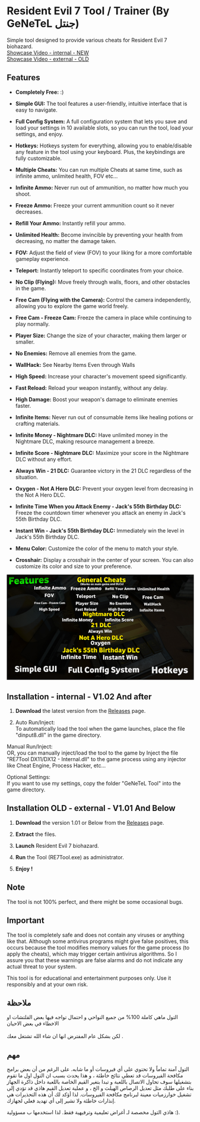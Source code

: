 # Resident Evil 7 Tool / Trainer (By GeNeTeL جنتل) 

Simple tool designed to provide various cheats for Resident Evil 7 biohazard.
<br> [Showcase Video - internal - NEW](https://www.youtube.com/watch?v=HiynZhfQUm0)
<br> [Showcase Video - external - OLD](https://www.youtube.com/watch?v=jj7myJuQQ5M)
## Features
- **Completely Free:** :)

- **Simple GUI:** The tool features a user-friendly, intuitive interface that is easy to navigate.

- **Full Config System:** A full configuration system that lets you save and load your settings in 10 available slots, so you can run the tool, load your settings, and enjoy.

- **Hotkeys:** Hotkeys system for everything, allowing you to enable/disable any feature in the tool using your keyboard. Plus, the keybindings are fully customizable.  

- **Multiple Cheats:** You can run multiple Cheats at same time, such as infinite ammo, unlimited health, FOV etc...

- **Infinite Ammo:** Never run out of ammunition, no matter how much you shoot.

- **Freeze Ammo:** Freeze your current ammunition count so it never decreases.

- **Refill Your Ammo:** Instantly refill your ammo.

- **Unlimited Health:** Become invincible by preventing your health from decreasing, no matter the damage taken.

- **FOV:** Adjust the field of view (FOV) to your liking for a more comfortable gameplay experience.

- **Teleport:** Instantly teleport to specific coordinates from your choice.

- **No Clip (Flying):** Move freely through walls, floors, and other obstacles in the game.

- **Free Cam (Flying with the Camera):** Control the camera independently, allowing you to explore the game world freely.

- **Free Cam - Freeze Cam:** Freeze the camera in place while continuing to play normally.

- **Player Size:** Change the size of your character, making them larger or smaller.

- **No Enemies:** Remove all enemies from the game.

- **WallHack:** See Nearby Items Even through Walls

- **High Speed:** Increase your character's movement speed significantly.

- **Fast Reload:** Reload your weapon instantly, without any delay.

- **High Damage:** Boost your weapon's damage to eliminate enemies faster.

- **Infinite Items:** Never run out of consumable items like healing potions or crafting materials.

- **Infinite Money - Nightmare DLC:** Have unlimited money in the Nightmare DLC, making resource management a breeze.

- **Infinite Score - Nightmare DLC:** Maximize your score in the Nightmare DLC without any effort.

- **Always Win - 21 DLC:** Guarantee victory in the 21 DLC regardless of the situation.

- **Oxygen - Not A Hero DLC:** Prevent your oxygen level from decreasing in the Not A Hero DLC.

- **Infinite Time When you Attack Enemy - Jack's 55th Birthday DLC:** Freeze the countdown timer whenever you attack an enemy in Jack's 55th Birthday DLC.

- **Instant Win - Jack's 55th Birthday DLC:** Immediately win the level in Jack's 55th Birthday DLC.

- **Menu Color:** Customize the color of the menu to match your style.

- **Crosshair:** Display a crosshair in the center of your screen. You can also customize its color and size to your preference.

![Features](https://github.com/iGeNeTeL/RE7GUI/blob/main/Images/Features-NEW.jpg)

## Installation - internal - V1.02 And after
1. **Download** the latest version from the [Releases](https://github.com/iGeNeTeL/RE7GUI/releases) page.
   
2. Auto Run/Inject:</br>
To automatically load the tool when the game launches, place the file "dinput8.dll" in the game directory.

Manual Run/Inject:</br>
OR, you can manually inject/load the tool to the game by Inject the file "RE7Tool DX11/DX12 - Internal.dll" to the game process
using any injector like Cheat Engine, Process Hacker, etc...

Optional Settings:</br>
If you want to use my settings, copy the folder "GeNeTeL Tool" into the game directory.

## Installation OLD - external - V1.01 And Below
1. **Download** the version 1.01 or Below from the [Releases](https://github.com/iGeNeTeL/RE7GUI/releases) page.
   
2. **Extract** the files.
   
3. **Launch** Resident Evil 7 biohazard.
   
4. **Run** the Tool (RE7Tool.exe) as administrator.
   
5. **Enjoy !**

## Note
The tool is not 100% perfect, and there might be some occasional bugs.



## Important
The tool is completely safe and does not contain any viruses or anything like that. Although some antivirus programs might give false positives, this occurs because the tool modifies memory values for the game process (to apply the cheats), which may trigger certain antivirus algorithms. 
So I assure you that these warnings are false alarms and do not indicate any actual threat to your system.

This tool is for educational and entertainment purposes only. Use it responsibly and at your own risk.


## ملاحظة
التول ماهي كاملة 100% من جميع النواحي و احتمال تواجه فيها بعض القلتشات او الاخطاء في بعض الاحيان <br/><br/> لكن بشكل عام المفترض انها ان شاء الله تشتغل معك .



## مهم
التول آمنة تماماً ولا تحتوي على أي فيروسات أو ما شابه. على الرغم من أن بعض برامج مكافحة الفيروسات قد تعطي نتائج خاطئة ، و هذا يحدث بسبب ان التول اول ما تقوم بتشغيلها سوف تحاول الاتصال باللعبة و تبدا بتغير القيم الخاصة باللعبة داخل ذاكرة الجهاز بناء على طلبك مثل تعديل الرصاص الهيلث و الخ ، و عملية تعديل القيم هاذي قد تؤدي إلى تشغيل خوارزميات معينة لبرنامج مكافحة الفيروسات. 
لذا أؤكد لك أن هذه التحذيرات هي إنذارات خاطئة ولا تشير إلى أي تهديد فعلي لجهازك.

هاذي التول مخصصة لـ أغراض تعليمية وترفيهية فقط. لذا استخدمها ب مسؤولية :).

